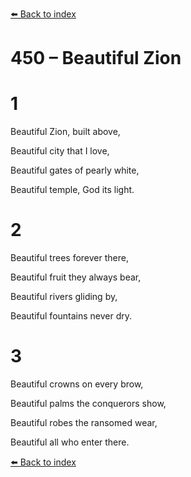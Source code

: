 [⬅️ Back to index](../README.md)

# 450 – Beautiful Zion





# 1

Beautiful Zion, built above,

Beautiful city that I love,

Beautiful gates of pearly white,

Beautiful temple, God its light.



# 2

Beautiful trees forever there,

Beautiful fruit they always bear,

Beautiful rivers gliding by,

Beautiful fountains never dry.



# 3

Beautiful crowns on every brow,

Beautiful palms the conquerors show,

Beautiful robes the ransomed wear,

Beautiful all who enter there.

[⬅️ Back to index](../README.md)
